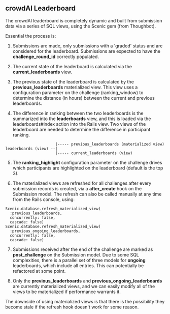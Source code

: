 ## crowdAI Leaderboard

The crowdAI leaderboard is completely dynamic and built from submission data via a series of SQL views, using the Scenic gem (from Thoughbot).

Essential the process is:

1. Submissions are made, only submissions with a 'graded' status and are considered for the leaderboard. Submissions are expected to have the **challenge_round_id** correctly populated.

2. The current state of the leaderboard is calculated via the **current_leaderboards** view.

3. The previous state of the leaderboard is calculated by the **previous_leaderboards** materialized view. This view uses a configuration parameter on the challenge (ranking_window) to determine the distance (in hours) between the current and previous leaderboards.

4. The difference in ranking between the two leaderboards is the summarized into the **leaderboards** view, and this is loaded via the leaderboards#index action into the Rails view. Two views of the leaderboard are needed to determine the difference in participant ranking.

```
                      |----- previous_leaderboards (materialized view)
leaderboards (view) --|
                      |----- current_leaderboards (view)
```

5. The **ranking_highlight** configuration parameter on the challenge drives which participants are highlighted on the leaderboard (default is the top 3).

6. The materialized views are refreshed for all challenges after every submission records is created, via a **after_create** hook on the Submission model. The refresh can also be called manually at any time from the Rails console, using:

```
Scenic.database.refresh_materialized_view(
  :previous_leaderboards,
  concurrently: false,
  cascade: false)
Scenic.database.refresh_materialized_view(
  :previous_ongoing_leaderboards,
  concurrently: false,
  cascade: false)
```

7. Submissions received after the end of the challenge are marked as **post_challenge** on the Submission model. Due to some SQL complexities, there is a parallel set of three models for **ongoing** leaderboards, which include all entries. This can potentially be refactored at some point.

8. Only the **previous_leaderboards** and **previous_ongoing_leaderboards** are currently materialized views, and we can easily modify all of the views to be materialized if performance warrants it.

The downside of using materialized views is that there is the possibility they become stale if the refresh hook doesn't work for some reason.
